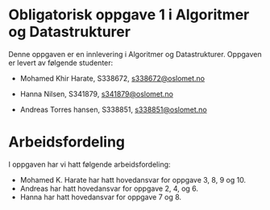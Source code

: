 # Obligatorisk oppgave 1 i Algoritmer og Datastrukturer

Denne oppgaven er en innlevering i Algoritmer og Datastrukturer. 
Oppgaven er levert av følgende studenter:

* Mohamed Khir Harate, S338672, s338672@oslomet.no

* Hanna Nilsen, S341879, s341879@oslomet.no

* Andreas Torres hansen, S338851, s338851@oslomet.no

# Arbeidsfordeling

I oppgaven har vi hatt følgende arbeidsfordeling:
* Mohamed K. Harate har hatt hovedansvar for oppgave 3, 8, 9 og 10. 
* Andreas har hatt hovedansvar for oppgave 2, 4, og 6. 
* Hanna har hatt hovedansvar for oppgave 7 og 8. 
